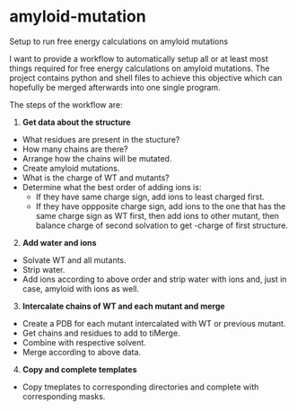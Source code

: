 # amyloid-mutation
Setup to run free energy calculations on amyloid mutations

I want to provide a workflow to automatically setup all or at least most things required for free energy calculations on amyloid mutations.
The project contains python and shell files to achieve this objective which can hopefully be merged afterwards into one single program.

The steps of the workflow are:

1. **Get data about the structure**
  * What residues are present in the stucture?
  * How many chains are there?
  * Arrange how the chains will be mutated.
  * Create amyloid mutations.
  * What is the charge of WT and mutants?
  * Determine what the best order of adding ions is:
    * If they have same charge sign, add ions to least charged first.
    * If they have oppposite charge sign, add ions to the one that has the same charge sign as WT first, then add ions to other mutant, then balance charge of second solvation to get -charge of first structure.

2. **Add water and ions**
  * Solvate WT and all mutants.
  * Strip water.
  * Add ions according to above order and strip water with ions and, just in case, amyloid with ions as well.

3. **Intercalate chains of WT and each mutant and merge**
  * Create a PDB for each mutant intercalated with WT or previous mutant.
  * Get chains and residues to add to tiMerge.
  * Combine with respective solvent.
  * Merge according to above data.

4. **Copy and complete templates**
  * Copy tmeplates to corresponding directories and complete with corresponding masks.
